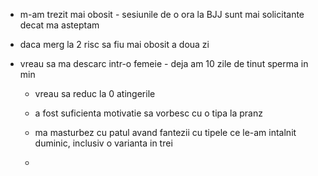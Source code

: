 - m-am trezit mai obosit - sesiunile de o ora la BJJ sunt mai solicitante decat ma asteptam

- daca merg la 2 risc sa fiu mai obosit a doua zi

- vreau sa ma descarc intr-o femeie - deja am 10 zile de tinut sperma in min
	 - vreau sa reduc la 0 atingerile

	 - a fost suficienta motivatie sa vorbesc cu o tipa la pranz

	 - ma masturbez cu patul avand fantezii cu tipele ce le-am intalnit duminic, inclusiv o varianta in trei

	 - 
